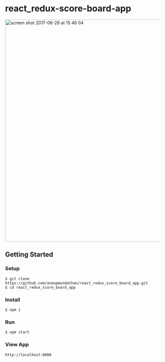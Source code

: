 # react_redux-score-board-app
<img width="725" alt="screen shot 2017-06-28 at 15 46 04" src="https://user-images.githubusercontent.com/3778229/27643446-fe9b902c-5c18-11e7-984b-09cbb08fa00c.png">


## Getting Started
### Setup
```
$ git clone https://github.com/anoopmundathan/react_redux_score_board_app.git
$ cd react_redux_score_board_app
```
### Install
```
$ npm i
```
### Run
``` 
$ npm start
```
### View App
``` 
http://localhost:8080

